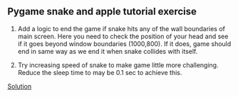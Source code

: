 ## Pygame snake and apple tutorial exercise

1. Add a logic to end the game if snake hits any of the wall boundaries of main screen.
   Here you need to check the position of your head and see if it goes beyond window boundaries (1000,800).
   If it does, game should end in same way as we end it when snake collides with itself.

2. Try increasing speed of snake to make game little more challenging. Reduce the sleep time to may be 0.1 sec to achieve this.

[Solution](https://github.com/hrjd12him/snake-Game/blob/main/exercise_solution.py)
